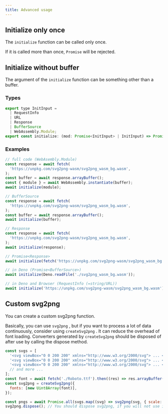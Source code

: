 ```yaml
---
title: Advanced usage
---
```


## Initialize only once

The `initialize` function can be called only once.

If it is called more than once, `Promise` will be rejected.

## Initialize without buffer

The argument of the `initialize` function can be something other than a buffer.

### Types

```js
export type InitInput =
  | RequestInfo
  | URL
  | Response
  | BufferSource
  | WebAssembly.Module;
export const initialize: (mod: Promise<InitInput> | InitInput) => Promise<void>;
```

### Examples

```js
// full code (WebAsembly.Module)
const response = await fetch(
  'https://unpkg.com/svg2png-wasm/svg2png_wasm_bg.wasm',
);
const buffer = await response.arrayBuffer();
const { module } = await WebAssembly.instantiate(buffer);
await initialize(module);

// BufferSource
const response = await fetch(
  'https://unpkg.com/svg2png-wasm/svg2png_wasm_bg.wasm',
);
const buffer = await response.arrayBuffer();
await initialize(buffer);

// Response
const response = await fetch(
  'https://unpkg.com/svg2png-wasm/svg2png_wasm_bg.wasm',
);
await initialize(response);

// Promise<Response>
await initialize(fetch('https://unpkg.com/svg2png-wasm/svg2png_wasm_bg.wasm'));

// in Deno (Promise<BufferSource>)
await initialize(Deno.readFile('./svg2png_wasm_bg.wasm'));

// in Deno and Browser (RequestInfo (=string/URL))
await initialize('https://unpkg.com/svg2png-wasm/svg2png_wasm_bg.wasm');
```

## Custom svg2png

You can create a custom svg2png function.

Basically, you can use `svg2png` , but if you want to process a lot of data continuously, consider using `createSvg2png` . It can reduce the overhead of font loading. Converters generated by `createSvg2png` should be disposed of after use by calling the dispose method.

```js
const svgs = [
  '<svg viewBox="0 0 200 200" xmlns="http://www.w3.org/2000/svg"> ... </svg>',
  '<svg viewBox="0 0 200 200" xmlns="http://www.w3.org/2000/svg"> ... </svg>',
  '<svg viewBox="0 0 200 200" xmlns="http://www.w3.org/2000/svg"> ... </svg>',
  // and more ...
];
const font = await fetch('./Roboto.ttf').then((res) => res.arrayBuffer());
const svg2png = createSvg2png({
  fonts: [new Uint8Array(font)],
});

const pngs = await Promise.all(svgs.map((svg) => svg2png(svg, { scale: 2 })));
svg2png.dispose(); // You should dispose svg2png, if you will not use it in the future
```
